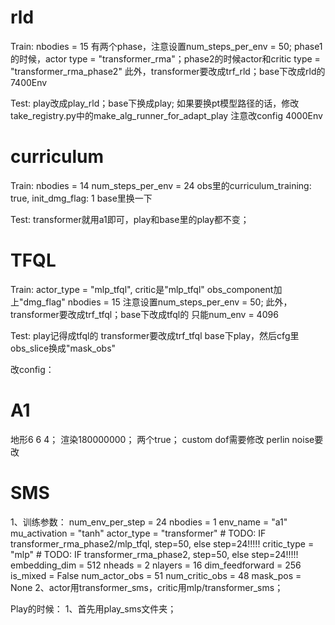 # rld

Train:
nbodies = 15
有两个phase，注意设置num_steps_per_env = 50;
phase1的时候，actor type = "transformer_rma"；phase2的时候actor和critic type = "transformer_rma_phase2"
此外，transformer要改成trf_rld；base下改成rld的
7400Env

Test:
play改成play_rld；base下换成play;
如果要换pt模型路径的话，修改take_registry.py中的make_alg_runner_for_adapt_play
注意改config
4000Env


# curriculum
Train:
nbodies = 14
num_steps_per_env = 24
obs里的curriculum_training: true, init_dmg_flag: 1
base里换一下

Test:
transformer就用a1即可，play和base里的play都不变；

# TFQL
Train:
actor_type = "mlp_tfql", critic是"mlp_tfql"
obs_component加上"dmg_flag"
nbodies = 15
注意设置num_steps_per_env = 50;
此外，transformer要改成trf_tfql；base下改成tfql的
只能num_env = 4096

Test:
play记得成tfql的
transformer要改成trf_tfql
base下play，然后cfg里obs_slice换成"mask_obs"

改config：
# A1
地形6 6 4； 渲染180000000； 两个true； custom dof需要修改
perlin noise要改



# SMS
1、训练参数：
num_env_per_step = 24
        nbodies = 1
        env_name = "a1"
        mu_activation = "tanh"
        actor_type = "transformer" # TODO: IF transformer_rma_phase2/mlp_tfql, step=50, else step=24!!!!!
        critic_type = "mlp" # TODO: IF transformer_rma_phase2, step=50, else step=24!!!!!
        embedding_dim = 512
        nheads = 2
        nlayers = 16
        dim_feedforward = 256
        is_mixed = False
        num_actor_obs = 51
        num_critic_obs = 48
        mask_pos = None
2、actor用transformer_sms，critic用mlp/transformer_sms；

Play的时候：
1、首先用play_sms文件夹；


